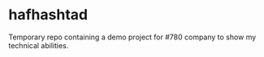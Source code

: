 # hafhashtad
Temporary repo containing a demo project for #780 company to show my technical abilities.
